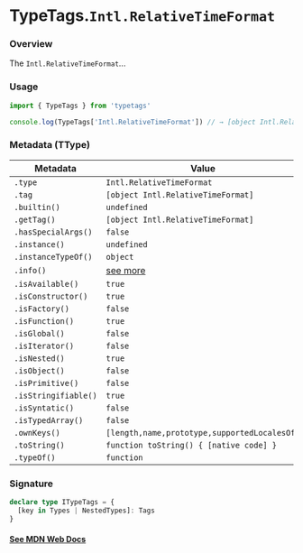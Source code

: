 # TypeTags.`Intl.RelativeTimeFormat`

### Overview

The `Intl.RelativeTimeFormat`...

### Usage

```js
import { TypeTags } from 'typetags'

console.log(TypeTags['Intl.RelativeTimeFormat']) // → [object Intl.RelativeTimeFormat]
```

### Metadata (TType)

| Metadata             | Value                                        |
| -------------------- | -------------------------------------------- |
| `.type`              | `Intl.RelativeTimeFormat`                    |
| `.tag`               | `[object Intl.RelativeTimeFormat]`           |
| `.builtin()`         | `undefined`                                  |
| `.getTag()`          | `[object Intl.RelativeTimeFormat]`           |
| `.hasSpecialArgs()`  | `false`                                      |
| `.instance()`        | `undefined`                                  |
| `.instanceTypeOf()`  | `object`                                     |
| `.info()`            | [see more]()                                 |
| `.isAvailable()`     | `true`                                       |
| `.isConstructor()`   | `true`                                       |
| `.isFactory()`       | `false`                                      |
| `.isFunction()`      | `true`                                       |
| `.isGlobal()`        | `false`                                      |
| `.isIterator()`      | `false`                                      |
| `.isNested()`        | `true`                                       |
| `.isObject()`        | `false`                                      |
| `.isPrimitive()`     | `false`                                      |
| `.isStringifiable()` | `true`                                       |
| `.isSyntatic()`      | `false`                                      |
| `.isTypedArray()`    | `false`                                      |
| `.ownKeys()`         | `[length,name,prototype,supportedLocalesOf]` |
| `.toString()`        | `function toString() { [native code] }`      |
| `.typeOf()`          | `function`                                   |

### Signature

```ts
declare type ITypeTags = {
  [key in Types | NestedTypes]: Tags
}
```

#### [See MDN Web Docs](https://developer.mozilla.org/en-US/docs/Web/API/AbortController)
